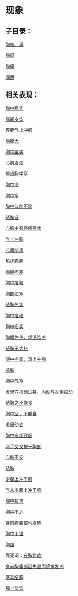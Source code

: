 # 现象

## 子目录：
[胸胀、满](https://www.gmzyjc.com/read/biaoxian/cat_胸胀、满.md)
[胸闷](https://www.gmzyjc.com/read/biaoxian/cat_胸闷.md)
[胸痛](https://www.gmzyjc.com/read/biaoxian/cat_胸痛.md)
[胸痹](https://www.gmzyjc.com/read/biaoxian/cat_胸痹.md)
## 相关表现：

[胸中寒实](https://zuoye.gmzyh.com/search?key=胸中寒实)
[膈间支饮](https://zuoye.gmzyh.com/search?key=膈间支饮)
[奔豚气上冲胸](https://zuoye.gmzyh.com/search?key=奔豚气上冲胸)
[胸腹大](https://zuoye.gmzyh.com/search?key=胸腹大)
[胸中坚实](https://zuoye.gmzyh.com/search?key=胸中坚实)
[心胸发烦](https://zuoye.gmzyh.com/search?key=心胸发烦)
[烦热胸中窒](https://zuoye.gmzyh.com/search?key=烦热胸中窒)
[胸中冷](https://zuoye.gmzyh.com/search?key=胸中冷)
[胸中窒](https://zuoye.gmzyh.com/search?key=胸中窒)
[胸中似喘不喘](https://zuoye.gmzyh.com/search?key=胸中似喘不喘)
[结胸证](https://zuoye.gmzyh.com/search?key=结胸证)
[心胸中有停痰宿水](https://zuoye.gmzyh.com/search?key=心胸中有停痰宿水)
[气上冲胸](https://zuoye.gmzyh.com/search?key=气上冲胸)
[心胸间虚](https://zuoye.gmzyh.com/search?key=心胸间虚)
[热扰胸膈](https://zuoye.gmzyh.com/search?key=热扰胸膈)
[胸膈痞塞](https://zuoye.gmzyh.com/search?key=胸膈痞塞)
[胸中痞鞕](https://zuoye.gmzyh.com/search?key=胸中痞鞕)
[胸部如塞](https://zuoye.gmzyh.com/search?key=胸部如塞)
[结胸热实](https://zuoye.gmzyh.com/search?key=结胸热实)
[胸中痞硬](https://zuoye.gmzyh.com/search?key=胸中痞硬)
[胸中痰实](https://zuoye.gmzyh.com/search?key=胸中痰实)
[胸腹灼热，烦渴饮冷](https://zuoye.gmzyh.com/search?key=胸腹灼热，烦渴饮冷)
[结胸无大热](https://zuoye.gmzyh.com/search?key=结胸无大热)
[阴中拘挛，热上冲胸](https://zuoye.gmzyh.com/search?key=阴中拘挛，热上冲胸)
[鸡胸](https://zuoye.gmzyh.com/search?key=鸡胸)
[胸中气塞](https://zuoye.gmzyh.com/search?key=胸中气塞)
[虚里穴搏动过甚，内动与衣俱振动](https://zuoye.gmzyh.com/search?key=虚里穴搏动过甚，内动与衣俱振动)
[结胸之不能食](https://zuoye.gmzyh.com/search?key=结胸之不能食)
[胸中室，不能食](https://zuoye.gmzyh.com/search?key=胸中室，不能食)
[虚里动衣](https://zuoye.gmzyh.com/search?key=虚里动衣)
[胸中痰实致厥](https://zuoye.gmzyh.com/search?key=胸中痰实致厥)
[两手交叉按于胸部](https://zuoye.gmzyh.com/search?key=两手交叉按于胸部)
[心胸不安](https://zuoye.gmzyh.com/search?key=心胸不安)
[结胸](https://zuoye.gmzyh.com/search?key=结胸)
[少腹上冲于胸](https://zuoye.gmzyh.com/search?key=少腹上冲于胸)
[气从少腹上冲于胸](https://zuoye.gmzyh.com/search?key=气从少腹上冲于胸)
[胸中有热](https://zuoye.gmzyh.com/search?key=胸中有热)
[胸中不适](https://zuoye.gmzyh.com/search?key=胸中不适)
[身前胸腹部均发热](https://zuoye.gmzyh.com/search?key=身前胸腹部均发热)
[胸中甲错](https://zuoye.gmzyh.com/search?key=胸中甲错)
[胸痞](https://zuoye.gmzyh.com/search?key=胸痞)
高亮词：[在胸则痞](https://zuoye.gmzyh.com/search?key=在胸则痞)  
[身前胸腹部因失温而感觉发冷](https://zuoye.gmzyh.com/search?key=身前胸腹部因失温而感觉发冷)
[寒实结胸](https://zuoye.gmzyh.com/search?key=寒实结胸)
[膈上伏饮](https://zuoye.gmzyh.com/search?key=膈上伏饮)